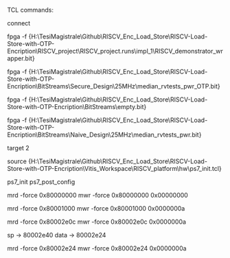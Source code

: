 TCL commands:

connect

fpga -f {H:\TesiMagistrale\Github\RISCV_Enc_Load_Store\RISCV-Load-Store-with-OTP-Encription\RISCV_project\RISCV_project.runs\impl_1\RISCV_demonstrator_wrapper.bit}

fpga -f {H:\TesiMagistrale\Github\RISCV_Enc_Load_Store\RISCV-Load-Store-with-OTP-Encription\BitStreams\Secure_Design\25MHz\median_rvtests_pwr_OTP.bit}

fpga -f {H:\TesiMagistrale\Github\RISCV_Enc_Load_Store\RISCV-Load-Store-with-OTP-Encription\BitStreams\empty.bit}

fpga -f {H:\TesiMagistrale\Github\RISCV_Enc_Load_Store\RISCV-Load-Store-with-OTP-Encription\BitStreams\Naive_Design\25MHz\median_rvtests_pwr.bit}

target 2

source {H:\TesiMagistrale\Github\RISCV_Enc_Load_Store\RISCV-Load-Store-with-OTP-Encription\Vitis_Workspace\RISCV_platform\hw\ps7_init.tcl}

ps7_init
ps7_post_config

mrd -force 0x80000000
mwr -force 0x80000000 0x00000000

mrd -force 0x80001000
mwr -force 0x80001000 0x0000000a

mrd -force 0x80002e0c
mwr -force 0x80002e0c 0x0000000a

sp -> 80002e40
data -> 80002e24

mrd -force 0x80002e24
mwr -force 0x80002e24 0x0000000a